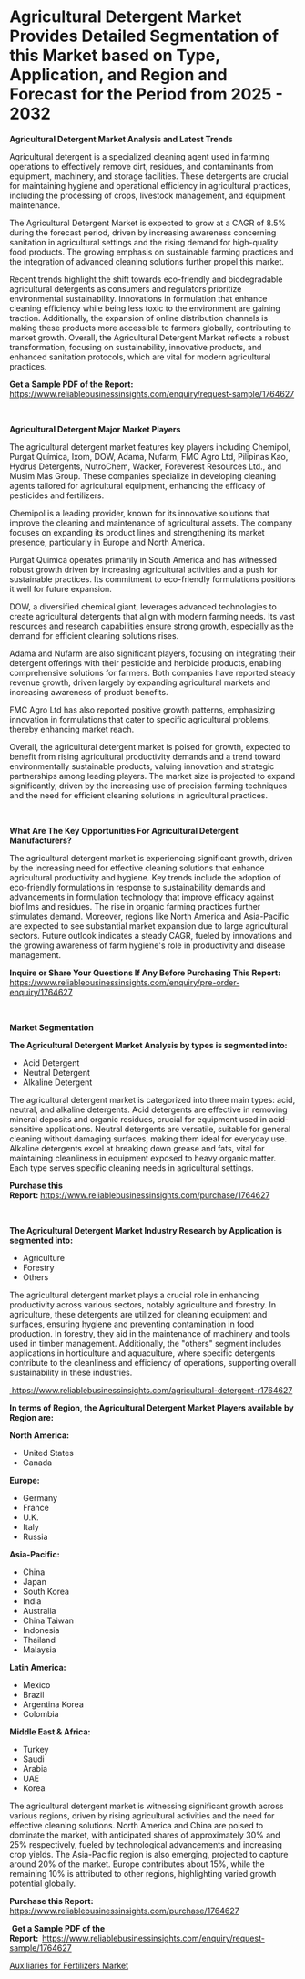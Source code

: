 <p><h1>Agricultural Detergent Market Provides Detailed Segmentation of this Market based on Type, Application, and Region and Forecast for the Period from 2025 - 2032</h1></p><p><strong>Agricultural Detergent Market Analysis and Latest Trends</strong></p>
<p><p>Agricultural detergent is a specialized cleaning agent used in farming operations to effectively remove dirt, residues, and contaminants from equipment, machinery, and storage facilities. These detergents are crucial for maintaining hygiene and operational efficiency in agricultural practices, including the processing of crops, livestock management, and equipment maintenance. </p><p>The Agricultural Detergent Market is expected to grow at a CAGR of 8.5% during the forecast period, driven by increasing awareness concerning sanitation in agricultural settings and the rising demand for high-quality food products. The growing emphasis on sustainable farming practices and the integration of advanced cleaning solutions further propel this market. </p><p>Recent trends highlight the shift towards eco-friendly and biodegradable agricultural detergents as consumers and regulators prioritize environmental sustainability. Innovations in formulation that enhance cleaning efficiency while being less toxic to the environment are gaining traction. Additionally, the expansion of online distribution channels is making these products more accessible to farmers globally, contributing to market growth. Overall, the Agricultural Detergent Market reflects a robust transformation, focusing on sustainability, innovative products, and enhanced sanitation protocols, which are vital for modern agricultural practices.</p></p>
<p><strong>Get a Sample PDF of the Report:&nbsp;</strong> <a href="https://www.reliablebusinessinsights.com/enquiry/request-sample/1764627?utm_campaign=1117&utm_medium=2&utm_source=Github&utm_content=ia&utm_term=02022025&utm_id=agricultural-detergent">https://www.reliablebusinessinsights.com/enquiry/request-sample/1764627</a></p>
<p>&nbsp;</p>
<p><strong>Agricultural Detergent Major Market Players</strong></p>
<p><p>The agricultural detergent market features key players including Chemipol, Purgat Química, Ixom, DOW, Adama, Nufarm, FMC Agro Ltd, Pilipinas Kao, Hydrus Detergents, NutroChem, Wacker, Foreverest Resources Ltd., and Musim Mas Group. These companies specialize in developing cleaning agents tailored for agricultural equipment, enhancing the efficacy of pesticides and fertilizers.</p><p>Chemipol is a leading provider, known for its innovative solutions that improve the cleaning and maintenance of agricultural assets. The company focuses on expanding its product lines and strengthening its market presence, particularly in Europe and North America.</p><p>Purgat Química operates primarily in South America and has witnessed robust growth driven by increasing agricultural activities and a push for sustainable practices. Its commitment to eco-friendly formulations positions it well for future expansion.</p><p>DOW, a diversified chemical giant, leverages advanced technologies to create agricultural detergents that align with modern farming needs. Its vast resources and research capabilities ensure strong growth, especially as the demand for efficient cleaning solutions rises.</p><p>Adama and Nufarm are also significant players, focusing on integrating their detergent offerings with their pesticide and herbicide products, enabling comprehensive solutions for farmers. Both companies have reported steady revenue growth, driven largely by expanding agricultural markets and increasing awareness of product benefits. </p><p>FMC Agro Ltd has also reported positive growth patterns, emphasizing innovation in formulations that cater to specific agricultural problems, thereby enhancing market reach.</p><p>Overall, the agricultural detergent market is poised for growth, expected to benefit from rising agricultural productivity demands and a trend toward environmentally sustainable products, valuing innovation and strategic partnerships among leading players. The market size is projected to expand significantly, driven by the increasing use of precision farming techniques and the need for efficient cleaning solutions in agricultural practices.</p></p>
<p>&nbsp;</p>
<p><strong>What Are The Key Opportunities For Agricultural Detergent Manufacturers?</strong></p>
<p><p>The agricultural detergent market is experiencing significant growth, driven by the increasing need for effective cleaning solutions that enhance agricultural productivity and hygiene. Key trends include the adoption of eco-friendly formulations in response to sustainability demands and advancements in formulation technology that improve efficacy against biofilms and residues. The rise in organic farming practices further stimulates demand. Moreover, regions like North America and Asia-Pacific are expected to see substantial market expansion due to large agricultural sectors. Future outlook indicates a steady CAGR, fueled by innovations and the growing awareness of farm hygiene's role in productivity and disease management.</p></p>
<p><strong>Inquire or Share Your Questions If Any Before Purchasing This Report:</strong> <a href="https://www.reliablebusinessinsights.com/enquiry/pre-order-enquiry/1764627?utm_campaign=1117&utm_medium=2&utm_source=Github&utm_content=ia&utm_term=02022025&utm_id=agricultural-detergent">https://www.reliablebusinessinsights.com/enquiry/pre-order-enquiry/1764627</a></p>
<p>&nbsp;</p>
<p><strong>Market Segmentation</strong></p>
<p><strong>The Agricultural Detergent Market Analysis by types is segmented into:</strong></p>
<p><ul><li>Acid Detergent</li><li>Neutral Detergent</li><li>Alkaline Detergent</li></ul></p>
<p><p>The agricultural detergent market is categorized into three main types: acid, neutral, and alkaline detergents. Acid detergents are effective in removing mineral deposits and organic residues, crucial for equipment used in acid-sensitive applications. Neutral detergents are versatile, suitable for general cleaning without damaging surfaces, making them ideal for everyday use. Alkaline detergents excel at breaking down grease and fats, vital for maintaining cleanliness in equipment exposed to heavy organic matter. Each type serves specific cleaning needs in agricultural settings.</p></p>
<p><strong>Purchase this Report:&nbsp;</strong><a href="https://www.reliablebusinessinsights.com/purchase/1764627?utm_campaign=1117&utm_medium=2&utm_source=Github&utm_content=ia&utm_term=02022025&utm_id=agricultural-detergent">https://www.reliablebusinessinsights.com/purchase/1764627</a></p>
<p>&nbsp;</p>
<p><strong>The Agricultural Detergent Market Industry Research by Application is segmented into:</strong></p>
<p><ul><li>Agriculture</li><li>Forestry</li><li>Others</li></ul></p>
<p><p>The agricultural detergent market plays a crucial role in enhancing productivity across various sectors, notably agriculture and forestry. In agriculture, these detergents are utilized for cleaning equipment and surfaces, ensuring hygiene and preventing contamination in food production. In forestry, they aid in the maintenance of machinery and tools used in timber management. Additionally, the "others" segment includes applications in horticulture and aquaculture, where specific detergents contribute to the cleanliness and efficiency of operations, supporting overall sustainability in these industries.</p></p>
<p><a href="https://www.reliablebusinessinsights.com/agricultural-detergent-r1764627?utm_campaign=1117&utm_medium=2&utm_source=Github&utm_content=ia&utm_term=02022025&utm_id=agricultural-detergent">&nbsp;https://www.reliablebusinessinsights.com/agricultural-detergent-r1764627</a></p>
<p><strong>In terms of Region, the Agricultural Detergent Market Players available by Region are:</strong></p>
<p>
    <p> <strong> North America: </strong>
        <ul>
            <li>United States</li>
            <li>Canada</li>
        </ul>
        </p> 
    <p> <strong> Europe: </strong>
        <ul>
            <li>Germany</li>
            <li>France</li>
            <li>U.K.</li>
            <li>Italy</li>
            <li>Russia</li>
        </ul>
        </p> 
    <p> <strong> Asia-Pacific: </strong>
        <ul>
            <li>China</li>
            <li>Japan</li>
            <li>South Korea</li>
            <li>India</li>
            <li>Australia</li>
            <li>China Taiwan</li>
            <li>Indonesia</li>
            <li>Thailand</li>
            <li>Malaysia</li>
        </ul>
        </p> 
    <p> <strong> Latin America: </strong>
        <ul>
            <li>Mexico</li>
            <li>Brazil</li>
            <li>Argentina Korea</li>
            <li>Colombia</li>
        </ul>
        </p> 
    <p> <strong> Middle East & Africa: </strong>
        <ul>
            <li>Turkey</li>
            <li>Saudi</li>
            <li>Arabia</li>
            <li>UAE</li>
            <li>Korea</li>
        </ul>
    </p>
    </p>
<p><p>The agricultural detergent market is witnessing significant growth across various regions, driven by rising agricultural activities and the need for effective cleaning solutions. North America and China are poised to dominate the market, with anticipated shares of approximately 30% and 25% respectively, fueled by technological advancements and increasing crop yields. The Asia-Pacific region is also emerging, projected to capture around 20% of the market. Europe contributes about 15%, while the remaining 10% is attributed to other regions, highlighting varied growth potential globally.</p></p>
<p><strong>Purchase this Report: </strong><a href="https://www.reliablebusinessinsights.com/purchase/1764627?utm_campaign=1117&utm_medium=2&utm_source=Github&utm_content=ia&utm_term=02022025&utm_id=agricultural-detergent">https://www.reliablebusinessinsights.com/purchase/1764627</a></p>
<p>&nbsp;<strong>Get a Sample PDF of the Report:&nbsp;&nbsp;</strong><a href="https://www.reliablebusinessinsights.com/enquiry/request-sample/1764627?utm_campaign=1117&utm_medium=2&utm_source=Github&utm_content=ia&utm_term=02022025&utm_id=agricultural-detergent">https://www.reliablebusinessinsights.com/enquiry/request-sample/1764627</a></p>
<p><strong></strong></p>
<p><p><a href="https://github.com/indrystar/Market-Research-Report-List-5/blob/main/auxiliaries-for-fertilizers-market.md?utm_campaign=1117&utm_medium=2&utm_source=Github&utm_content=ia&utm_term=02022025&utm_id=agricultural-detergent">Auxiliaries for Fertilizers Market</a></p></p>